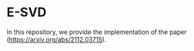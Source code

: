 # E-SVD

In this repository, we provide the implementation of the paper <Enhancing the SVD Compression> (https://arxiv.org/abs/2112.03715).
